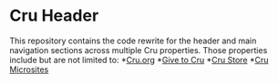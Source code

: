 # Cru Header

This repository contains the code rewrite for the header and main navigation sections across multiple Cru properties. Those properties include but are not limited to:
*[Cru.org](https://www.cru.org/)
*[Give to Cru](https://give.cru.org/)
*[Cru Store](https://crustore.org/)
*[Cru Microsites](https://sites.cru.org/)